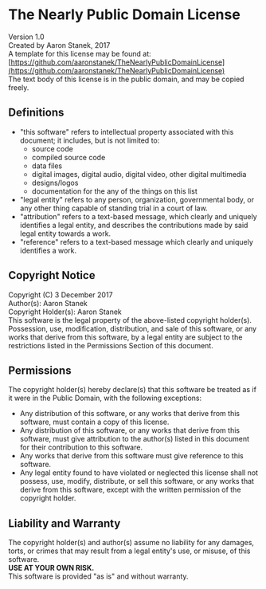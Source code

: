 # The Nearly Public Domain License
Version 1.0  
Created by Aaron Stanek, 2017  
A template for this license may be found at: [https://github.com/aaronstanek/TheNearlyPublicDomainLicense](https://github.com/aaronstanek/TheNearlyPublicDomainLicense)  
The text body of this license is in the public domain, and may be copied freely.

## Definitions
- "this software" refers to intellectual property associated with this document; it includes, but is not limited to:
  - source code
  - compiled source code
  - data files
  - digital images, digital audio, digital video, other digital multimedia
  - designs/logos
  - documentation for the any of the things on this list
- "legal entity" refers to any person, organization, governmental body, or any other thing capable of standing trial in a court of law.
- "attribution" refers to a text-based message, which clearly and uniquely identifies a legal entity, and describes the contributions made by said legal entity towards a work.
- "reference" refers to a text-based message which clearly and uniquely identifies a work.

## Copyright Notice
Copyright (C) 3 December 2017  
Author(s): Aaron Stanek  
Copyright Holder(s): Aaron Stanek  
This software is the legal property of the above-listed copyright holder(s).  
Possession, use, modification, distribution, and sale of this software, or any works that derive from this software, by a legal entity are subject to the restrictions listed in the Permissions Section of this document.

## Permissions
The copyright holder(s) hereby declare(s) that this software be treated as if it were in the Public Domain, with the following exceptions:
- Any distribution of this software, or any works that derive from this software, must contain a copy of this license.
- Any distribution of this software, or any works that derive from this software, must give attribution to the author(s) listed in this document for their contribution to this software.
- Any works that derive from this software must give reference to this software.
- Any legal entity found to have violated or neglected this license shall not possess, use, modify, distribute, or sell this software, or any works that derive from this software, except with the written permission of the copyright holder.

## Liability and Warranty
The copyright holder(s) and author(s) assume no liability for any damages, torts, or crimes that may result from a legal entity's use, or misuse, of this software.  
**USE AT YOUR OWN RISK.**  
This software is provided "as is" and without warranty.
